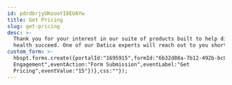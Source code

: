 ```yaml
---
id: pdrdbrjyUKoooYI8EUAYw
title: Get Pricing
slug: get-pricing
desc: >-
  Thank you for your interest in our suite of products built to help digital
  health succeed. One of our Datica experts will reach out to you shortly.
custom_form: >-
  hbspt.forms.create({portalId:"1695915",formId:"6b32d88a-7b12-492b-bc03-2a62dbc55935",target:"#hsFormContainer",onFormSubmit:function(e){window.dataLayer=window.dataLayer||[],window.dataLayer.push({event:"GAEvent",eventCategory:"Sales
  Engagement",eventAction:"Form Submission",eventLabel:"Get
  Pricing",eventValue:"15"})},css:""});
---
```


  